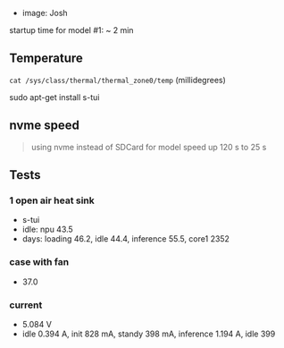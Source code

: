 - image: Josh

startup time for model #1: ~ 2 min

## Temperature
``cat /sys/class/thermal/thermal_zone0/temp`` (millidegrees)

sudo apt-get install s-tui

## nvme speed
> using nvme instead of SDCard for model speed up 120 s to 25 s


## Tests
### 1 open air heat sink
- s-tui
- idle: npu 43.5
- days: loading 46.2, idle 44.4, inference 55.5, core1 2352

### case with fan
- 37.0

### current
- 5.084 V
- idle 0.394 A, init 828 mA, standy 398 mA, inference 1.194 A, idle 399


